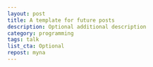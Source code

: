```yaml
---
layout: post
title: A template for future posts
description: Optional additional description
category: programming
tags: talk
list_cta: Optional
repost: myna
---
```

